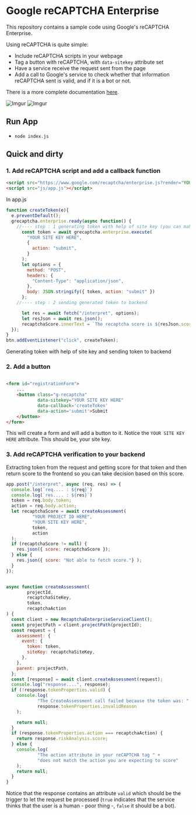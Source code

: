 # Google reCAPTCHA Enterprise

This repository contains a sample code using Google's reCAPTCHA Enterprise.

Using reCAPTCHA is quite simple:

- Include reCAPTCHA scripts in your webpage
- Tag a button with reCAPTCHA, with `data-sitekey` attribute set
- Have a service receive the request sent from the page
- Add a call to Google's service to check whether that information reCAPTCHA
  sent is valid, and if it is a bot or not.

There is a more complete documentation [here](https://cloud.google.com/recaptcha-enterprise/docs/quickstarts).

![Imgur](https://imgur.com/bqYkQdW.png)
![Imgur](https://imgur.com/lmQuHpw.png)

## Run App

- `node index.js`

## Quick and dirty

### 1. Add reCAPTCHA script and add a callback function

```html
<script src="https://www.google.com/recaptcha/enterprise.js?render="YOUR SITE KEY HERE"></script>
<script src="js/app.js"></script>
```
In app.js
```javascript
function createToken(e){
  e.preventDefault();
  grecaptcha.enterprise.ready(async function() {
    //---- step : 1 generating token with help of site key (you can make site key public)
      const token = await grecaptcha.enterprise.execute(
        "YOUR SITE KEY HERE",
        {
          action: "submit",
        }
      );
      let options = {
        method: "POST",
        headers: {
          "Content-Type": "application/json",
        },
        body: JSON.stringify({ token, action: "submit" })
      };
    //---- step : 2 sending generated token to backend

      let res = await fetch("/interpret", options);
      let resJson = await res.json();
      recaptchaScore.innerText = `The recaptcha score is ${resJson.score}`;
  });
}
btn.addEventListener("click", createToken);
```

Generating token with help of site key and sending token to backend

### 2. Add a button

```html

<form id="registrationForm">
    ...
    <button class="g-recaptcha"
            data-sitekey="YOUR SITE KEY HERE"
            data-callback='createToken'
            data-action='submit'>Submit
    </button>
</form>
```

This will create a form and will add a button to it. Notice the `YOUR SITE KEY HERE`
attribute. This should be, your site key.

### 3. Add reCAPTCHA verification to your backend

Extracting token from the request and getting score for that token and then return score to the frontend so you can take decision based on this score.

```javascript
app.post("/interpret", async (req, res) => {
  console.log(`req.... : ${req}`)
  console.log(`res.... : ${res}`)
  token = req.body.token;
  action = req.body.action;
  let recaptchaScore = await createAssessment(
          "YOUR PROJECT ID HERE",
          "YOUR SITE KEY HERE",
          token,
          action
  );
  if (recaptchaScore != null) {
    res.json({ score: recaptchaScore });
  } else {
    res.json({ score: "Not able to fetch score."} );
  }
});


async function createAssessment(
        projectId,
        recaptchaSiteKey,
        token,
        recaptchaAction
) {
  const client = new RecaptchaEnterpriseServiceClient();
  const projectPath = client.projectPath(projectId);
  const request = {
    assessment: {
      event: {
        token: token,
        siteKey: recaptchaSiteKey,
      },
    },
    parent: projectPath,
  };
  const [response] = await client.createAssessment(request);
  console.log("response....", response);
  if (!response.tokenProperties.valid) {
    console.log(
            "The CreateAssessment call failed because the token was: " +
            response.tokenProperties.invalidReason
    );

    return null;
  }
  if (response.tokenProperties.action === recaptchaAction) {
    return response.riskAnalysis.score;
  } else {
    console.log(
            "The action attribute in your reCAPTCHA tag " +
            "does not match the action you are expecting to score"
    );
    return null;
  }
}
```

Notice that the response contains an attribute `valid` which should be the
trigger to let the request be processed (`true` indicates that the service
thinks that the user is a human - poor thing -, `false` it should be a bot).

